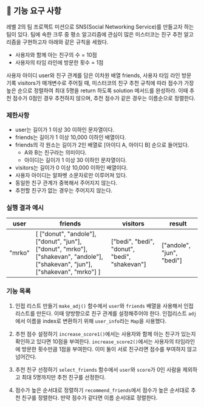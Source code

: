 ## 🚀 기능 요구 사항

레벨 2의 팀 프로젝트 미션으로 SNS(Social Networking Service)를 만들고자 하는 팀이 있다. 팀에 속한 크루 중 평소 알고리즘에 관심이 많은 미스터코는 친구 추천 알고리즘을 구현하고자 아래와 같은 규칙을 세웠다.

- 사용자와 함께 아는 친구의 수 = 10점
- 사용자의 타임 라인에 방문한 횟수 = 1점

사용자 아이디 user와 친구 관계를 담은 이차원 배열 friends, 사용자 타임 라인 방문 기록 visitors가 매개변수로 주어질 때, 미스터코의 친구 추천 규칙에 따라 점수가 가장 높은 순으로 정렬하여 최대 5명을 return 하도록 solution 메서드를 완성하라. 이때 추천 점수가 0점인 경우 추천하지 않으며, 추천 점수가 같은 경우는 이름순으로 정렬한다.

### 제한사항

- user는 길이가 1 이상 30 이하인 문자열이다.
- friends는 길이가 1 이상 10,000 이하인 배열이다.
- friends의 각 원소는 길이가 2인 배열로 [아이디 A, 아이디 B] 순으로 들어있다.
  - A와 B는 친구라는 의미이다.
  - 아이디는 길이가 1 이상 30 이하인 문자열이다.
- visitors는 길이가 0 이상 10,000 이하인 배열이다.
- 사용자 아이디는 알파벳 소문자로만 이루어져 있다.
- 동일한 친구 관계가 중복해서 주어지지 않는다.
- 추천할 친구가 없는 경우는 주어지지 않는다.

### 실행 결과 예시

| user   | friends                                                                                                                         | visitors                                      | result                    |
| ------ | ------------------------------------------------------------------------------------------------------------------------------- | --------------------------------------------- | ------------------------- |
| "mrko" | [ ["donut", "andole"], ["donut", "jun"], ["donut", "mrko"], ["shakevan", "andole"], ["shakevan", "jun"], ["shakevan", "mrko"] ] | ["bedi", "bedi", "donut", "bedi", "shakevan"] | ["andole", "jun", "bedi"] |

### 기능 목록

1. 인접 리스트 만들기
   `make_adj()` 함수에서 `user`와 `friends` 배열을 사용해서 인접리스트를 만든다.
   이때 양방향으로 친구 관계를 설정해주어야 한다.
   인접리스트 `adj`에서 이름을 index로 변환하기 위해 `user_info`라는 `Map`을 사용했다.

2. 추천 점수 설정하기
   `increase_score1()`에서는 사용자와 함께 아는 친구가 있는지 확인하고 있다면 10점을 부여한다.
   `increase_score2()`에서는 사용자의 타임라인에 방문한 횟수만큼 1점을 부여한다. 이미 둘이 서로 친구라면 점수를 부여하지 않고 넘어간다.

3. 추천 친구 선정하기
   `select_friends` 함수에서 `user`와 `score`가 0인 사람을 제외하고 최대 5명까지만 추천 친구를 선정한다.

4. 점수가 높은 순서대로 정렬하기
   `recommend_friends`에서 점수가 높은 순서대로 추천 친구를 정렬한다.
   만약 점수가 같다면 이름 순서대로 정렬한다.
